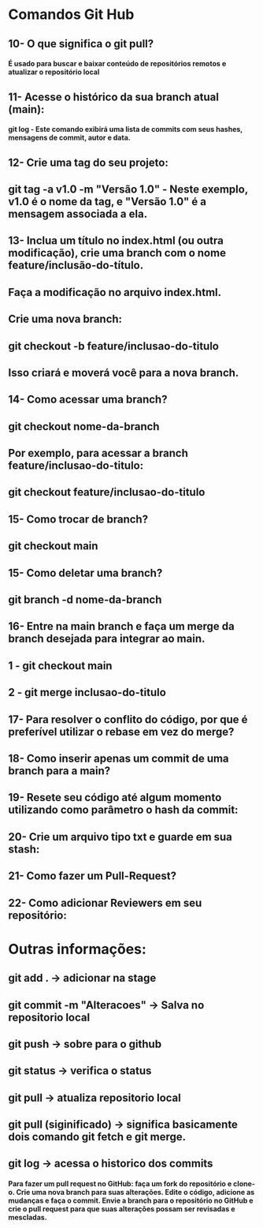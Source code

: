 # Comandos Git Hub

## 10- O que significa o git pull?
#### É usado para buscar e baixar conteúdo de repositórios remotos e atualizar o repositório local

## 11- Acesse o histórico da sua branch atual (main):
#### git log - Este comando exibirá uma lista de commits com seus hashes, mensagens de commit, autor e data.

## 12- Crie uma tag do seu projeto:
## git tag -a v1.0 -m "Versão 1.0" - Neste exemplo, v1.0 é o nome da tag, e "Versão 1.0" é a mensagem associada a ela.

## 13- Inclua um título no index.html (ou outra modificação), crie uma branch com o nome feature/inclusão-do-título. 
## Faça a modificação no arquivo index.html.
## Crie uma nova branch:
## git checkout -b feature/inclusao-do-titulo
## Isso criará e moverá você para a nova branch.

## 14- Como acessar uma branch? 
## git checkout nome-da-branch
## Por exemplo, para acessar a branch feature/inclusao-do-titulo:
## git checkout feature/inclusao-do-titulo

## 15- Como trocar de branch?
## git checkout main

## 15- Como deletar uma branch?
## git branch -d nome-da-branch

## 16- Entre na main branch e faça um merge da branch desejada para integrar ao main.
## 1 - git checkout main 
## 2 - git merge inclusao-do-titulo

## 17- Para resolver o conflito do código, por que é preferível utilizar o rebase em vez do merge?

## 18- Como inserir apenas um commit de uma branch para a main?

## 19- Resete seu código até algum momento utilizando como parâmetro o hash da commit:

## 20- Crie um arquivo tipo txt e guarde em sua stash:

## 21- Como fazer um Pull-Request?

## 22- Como adicionar Reviewers em seu repositório:

# Outras informações: 
## git add . -> adicionar na stage 
## git commit -m "Alteracoes" -> Salva no repositorio local 
## git push -> sobre para o github 
## git status -> verifica o status 
## git pull -> atualiza repositorio local 
## git pull (siginificado) -> significa basicamente dois comando git fetch e git merge. 
## git log -> acessa o historico dos commits 
#### Para fazer um pull request no GitHub: faça um fork do repositório e clone-o. Crie uma nova branch para suas alterações. Edite o código, adicione as mudanças e faça o commit. Envie a branch para o repositório no GitHub e crie o pull request para que suas alterações possam ser revisadas e mescladas.